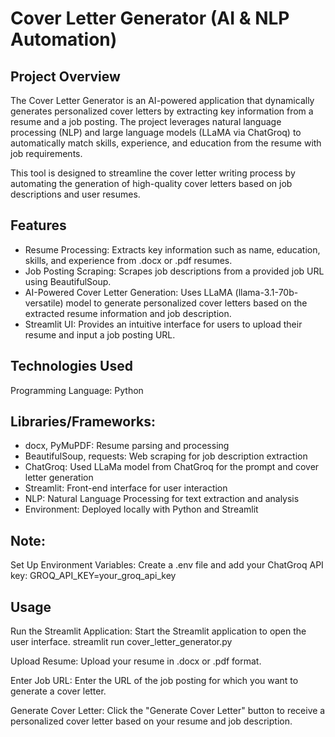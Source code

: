# Cover Letter Generator (AI & NLP Automation)
## Project Overview
The Cover Letter Generator is an AI-powered application that dynamically generates personalized cover letters by extracting key information from a resume and a job posting. The project leverages natural language processing (NLP) and large language models (LLaMA via ChatGroq) to automatically match skills, experience, and education from the resume with job requirements.

This tool is designed to streamline the cover letter writing process by automating the generation of high-quality cover letters based on job descriptions and user resumes.

## Features
  - Resume Processing: Extracts key information such as name, education, skills, and experience from .docx or .pdf resumes.
  - Job Posting Scraping: Scrapes job descriptions from a provided job URL using BeautifulSoup.
  - AI-Powered Cover Letter Generation: Uses LLaMA (llama-3.1-70b-versatile) model to generate personalized cover letters based on the extracted resume information and job description.
  - Streamlit UI: Provides an intuitive interface for users to upload their resume and input a job posting URL.

## Technologies Used
  Programming Language: Python
  
## Libraries/Frameworks: 
  - docx, PyMuPDF: Resume parsing and processing
  - BeautifulSoup, requests: Web scraping for job description extraction
  - ChatGroq: Used LLaMa model from ChatGroq for the prompt and cover letter generation
  - Streamlit: Front-end interface for user interaction
  - NLP: Natural Language Processing for text extraction and analysis
  - Environment: Deployed locally with Python and Streamlit

## Note:
Set Up Environment Variables: Create a .env file and add your ChatGroq API key:
GROQ_API_KEY=your_groq_api_key


## Usage
  Run the Streamlit Application: Start the Streamlit application to open the user interface.
  streamlit run cover_letter_generator.py
  
  Upload Resume:
  Upload your resume in .docx or .pdf format.
  
  Enter Job URL:
  Enter the URL of the job posting for which you want to generate a cover letter.
  
  Generate Cover Letter:
  Click the "Generate Cover Letter" button to receive a personalized cover letter based on your resume and job description.
